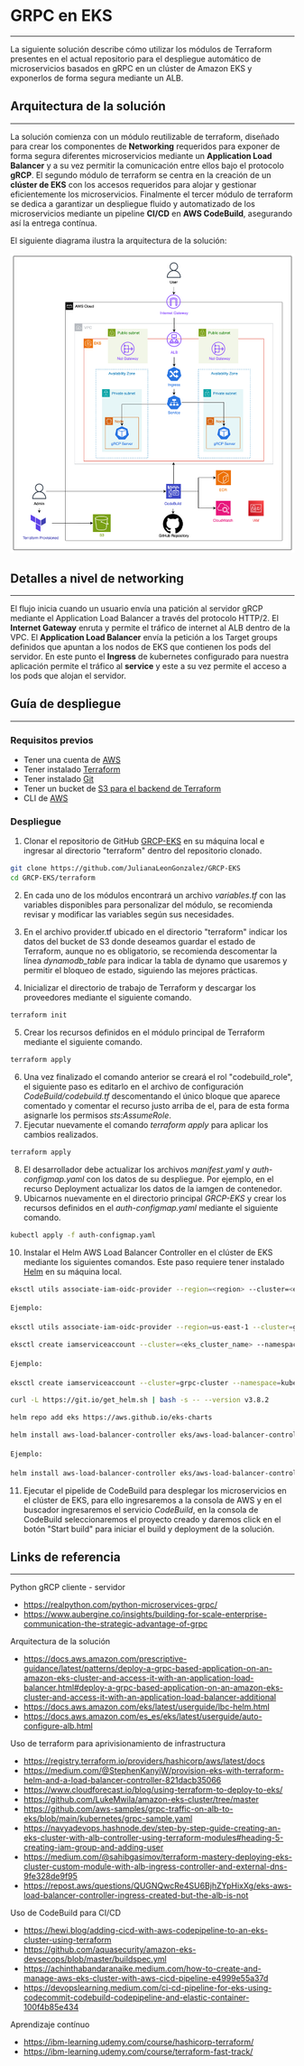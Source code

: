 
# GRPC en EKS

---
La siguiente solución describe cómo utilizar los módulos de Terraform presentes en el actual repositorio para el despliegue automático de microservicios basados en gRPC en un clúster de Amazon EKS y exponerlos de forma segura mediante un ALB.

## Arquitectura de la solución

---
La solución comienza con un módulo reutilizable de terraform, diseñado para crear los componentes de **Networking** requeridos para exponer de forma segura diferentes microservicios mediante un **Application Load Balancer** y a su vez permitir la comunicación entre ellos bajo el protocolo **gRCP**.
El segundo módulo de terraform se centra en la creación de un **clúster de EKS** con los accesos requeridos para alojar y gestionar eficientemente los microservicios.
Finalmente el tercer módulo de terraform se dedica a garantizar un despliegue fluido y automatizado de los microservicios mediante un pipeline **CI/CD** en **AWS CodeBuild**, asegurando así la entrega contínua.

El siguiente diagrama ilustra la arquitectura de la solución:

![img.png](ArchitectureDiagram.png)

## Detalles a nivel de networking

---
El flujo inicia cuando un usuario envía una patición al servidor gRCP mediante el Application Load Balancer a través del protocolo HTTP/2. El **Internet Gateway** enruta y permite el tráfico de internet al ALB dentro de la VPC. El **Application Load Balancer** envía la petición a los Target groups definidos que apuntan a los nodos de EKS que contienen los pods del servidor. En este punto el **Ingress** de kubernetes configurado para nuestra aplicación permite el tráfico al **service** y este a su vez permite el acceso a los pods que alojan el servidor. 

## Guía de despliegue

---

### Requisitos previos
* Tener una cuenta de [AWS](https://aws.amazon.com/es/free/?trk=8fa18207-f2c2-4587-81a1-f2a3648571b3&sc_channel=ps&ef_id=EAIaIQobChMIkZ_atoe9iwMVaKVaBR0J6xCJEAAYASAAEgIjFfD_BwE:G:s&s_kwcid=AL!4422!3!647999789205!e!!g!!aws!19685287144!146461596896&gclid=EAIaIQobChMIkZ_atoe9iwMVaKVaBR0J6xCJEAAYASAAEgIjFfD_BwE&all-free-tier.sort-by=item.additionalFields.SortRank&all-free-tier.sort-order=asc&awsf.Free%20Tier%20Types=*all&awsf.Free%20Tier%20Categories=*all)
* Tener instalado [Terraform](https://developer.hashicorp.com/terraform/tutorials/aws-get-started/install-cli) 
* Tener instalado [Git](https://git-scm.com/book/es/v2/Inicio---Sobre-el-Control-de-Versiones-Instalaci%C3%B3n-de-Git)
* Tener un bucket de [S3 para el backend de Terraform](https://developer.hashicorp.com/terraform/language/backend/s3)
* CLI de [AWS](https://docs.aws.amazon.com/cli/latest/userguide/install-cliv2.html)

### Despliegue

1. Clonar el repositorio de GitHub [GRCP-EKS](https://github.com/JulianaLeonGonzalez/GRCP-EKS/blob/master/README.md) en su máquina local e ingresar al directorio "terraform" dentro del repositorio clonado.
```bash
git clone https://github.com/JulianaLeonGonzalez/GRCP-EKS
cd GRCP-EKS/terraform
```

2. En cada uno de los módulos encontrará un archivo _variables.tf_ con las variables disponibles para personalizar del módulo, se recomienda revisar y modificar las variables según sus necesidades.

3. En el archivo provider.tf ubicado en el directorio "terraform" indicar los datos del bucket de S3 donde deseamos guardar el estado de Terraform, aunque no es obligatorio, se recomienda descomentar la línea _dynamodb_table_ para indicar la tabla de dynamo que usaremos y permitir el bloqueo de estado, siguiendo las mejores prácticas.

4. Inicializar el directorio de trabajo de Terraform y descargar los proveedores mediante el siguiente comando.
```bash
terraform init
```
5. Crear los recursos definidos en el módulo principal de Terraform mediante el siguiente comando.
```bash
terraform apply
```
6. Una vez finalizado el comando anterior se creará el rol "codebuild_role", el siguiente paso es editarlo en el archivo de configuración _CodeBuild/codebuild.tf_ descomentando el único bloque que aparece comentado y comentar el recurso justo arriba de el, para de esta forma asignarle los permisos _sts:AssumeRole_.
7. Ejecutar nuevamente el comando _terraform apply_ para aplicar los cambios realizados.
```bash
terraform apply
```
8. El desarrollador debe actualizar los archivos _manifest.yaml_ y _auth-configmap.yaml_ con los datos de su despliegue. Por ejemplo, en el recurso Deployment actualizar los datos de la iamgen de contenedor. 
9. Ubicarnos nuevamente en el directorio principal _GRCP-EKS_ y crear los recursos definidos en el _auth-configmap.yaml_ mediante el siguiente comando.
```bash
kubectl apply -f auth-configmap.yaml
```
10. Instalar el Helm AWS Load Balancer Controller en el clúster de EKS mediante los siguientes comandos. Este paso requiere tener instalado [Helm](https://helm.sh/docs/helm/helm_install/) en su máquina local. 
```bash
eksctl utils associate-iam-oidc-provider --region=<region> --cluster=<eks_cluster_name> --approve

Ejemplo:

eksctl utils associate-iam-oidc-provider --region=us-east-1 --cluster=grpc-cluster --approve
```

```bash
eksctl create iamserviceaccount --cluster=<eks_cluster_name> --namespace=kube-system --name=aws-load-balancer-controller --role-name AmazonEKSLoadBalancerControllerRole --attach-policy-arn=arn:aws:iam::<account_id>:policy/AWSLoadBalancerControllerIAMPolicy --approve --override-existing-serviceaccounts

Ejemplo:

eksctl create iamserviceaccount --cluster=grpc-cluster --namespace=kube-system --name=aws-load-balancer-controller --role-name AmazonEKSLoadBalancerControllerRole --attach-policy-arn=arn:aws:iam::908642484012:policy/AWSLoadBalancerControllerIAMPolicy --approve --override-existing-serviceaccounts
```

```bash
curl -L https://git.io/get_helm.sh | bash -s -- --version v3.8.2
```

```bash
helm repo add eks https://aws.github.io/eks-charts
```

```bash
helm install aws-load-balancer-controller eks/aws-load-balancer-controller -n kube-system --set clusterName=<eks_cluster_name> --set serviceAccount.create=false --set serviceAccount.name=aws-load-balancer-controller --set region=<region> --set vpcId=<vpc_id>

Ejemplo:

helm install aws-load-balancer-controller eks/aws-load-balancer-controller -n kube-system --set clusterName=grpc-cluster --set serviceAccount.create=false --set serviceAccount.name=aws-load-balancer-controller --set region=us-east-1 --set vpcId=vpc-0c1fc74d67b1857d8
```
11. Ejecutar el pipelide de CodeBuild para desplegar los microservicios en el clúster de EKS, para ello ingresaremos a la consola de AWS y en el buscador ingresaremos el servicio _CodeBuild_, en la consola de CodeBuild seleccionaremos el proyecto creado y daremos click en el botón "Start build" para iniciar el build y deployment de la solución.

## Links de referencia

---
Python gRCP cliente - servidor
* https://realpython.com/python-microservices-grpc/
* https://www.aubergine.co/insights/building-for-scale-enterprise-communication-the-strategic-advantage-of-grpc

Arquitectura de la solución
* https://docs.aws.amazon.com/prescriptive-guidance/latest/patterns/deploy-a-grpc-based-application-on-an-amazon-eks-cluster-and-access-it-with-an-application-load-balancer.html#deploy-a-grpc-based-application-on-an-amazon-eks-cluster-and-access-it-with-an-application-load-balancer-additional
* https://docs.aws.amazon.com/eks/latest/userguide/lbc-helm.html
* https://docs.aws.amazon.com/es_es/eks/latest/userguide/auto-configure-alb.html

Uso de terraform para aprivisionamiento de infrastructura
* https://registry.terraform.io/providers/hashicorp/aws/latest/docs
* https://medium.com/@StephenKanyiW/provision-eks-with-terraform-helm-and-a-load-balancer-controller-821dacb35066
* https://www.cloudforecast.io/blog/using-terraform-to-deploy-to-eks/
* https://github.com/LukeMwila/amazon-eks-cluster/tree/master
* https://github.com/aws-samples/grpc-traffic-on-alb-to-eks/blob/main/kubernetes/grpc-sample.yaml
* https://navyadevops.hashnode.dev/step-by-step-guide-creating-an-eks-cluster-with-alb-controller-using-terraform-modules#heading-5-creating-iam-group-and-adding-user
* https://medium.com/@sahibgasimov/terraform-mastery-deploying-eks-cluster-custom-module-with-alb-ingress-controller-and-external-dns-9fe328de9f95
* https://repost.aws/questions/QUGNQwcRe4SU6BjhZYpHixXg/eks-aws-load-balancer-controller-ingress-created-but-the-alb-is-not

Uso de CodeBuild para CI/CD
* https://hewi.blog/adding-cicd-with-aws-codepipeline-to-an-eks-cluster-using-terraform
* https://github.com/aquasecurity/amazon-eks-devsecops/blob/master/buildspec.yml
* https://achinthabandaranaike.medium.com/how-to-create-and-manage-aws-eks-cluster-with-aws-cicd-pipeline-e4999e55a37d
* https://devopslearning.medium.com/ci-cd-pipeline-for-eks-using-codecommit-codebuild-codepipeline-and-elastic-container-100f4b85e434

Aprendizaje contínuo
* https://ibm-learning.udemy.com/course/hashicorp-terraform/
* https://ibm-learning.udemy.com/course/terraform-fast-track/



